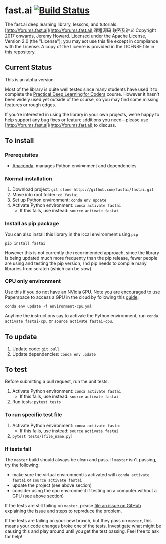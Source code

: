 # fast.ai [![Build Status](https://travis-ci.org/fastai/fastai.svg?branch=master)](https://travis-ci.org/fastai/fastai)
The fast.ai deep learning library, lessons, and tutorials.
[http://forums.fast.ai](http://forums.fast.ai) 课程源码 联系及讲义
Copyright 2017 onwards, Jeremy Howard. Licensed under the Apache License, Version 2.0 (the "License"); you may not use this file except in compliance with the License. A copy of the License is provided in the LICENSE file in this repository.

## Current Status
This is an alpha version. 

Most of the library is quite well tested since many students have used it to complete the [Practical Deep Learning for Coders](http://course.fast.ai) course. However it hasn't been widely used yet outside of the course, so you may find some missing features or rough edges. 

If you're interested in using the library in your own projects, we're happy to help support any bug fixes or feature additions you need&mdash;please use [http://forums.fast.ai](http://forums.fast.ai) to discuss.

## To install

### Prerequisites
* [Anaconda](https://conda.io/docs/user-guide/install/index.html#), manages Python environment and dependencies

### Normal installation
1. Download project: `git clone https://github.com/fastai/fastai.git`
1. Move into root folder: `cd fastai`
1. Set up Python environment: `conda env update`
1. Activate Python environment: `conda activate fastai`
    - If this fails, use instead: `source activate fastai`

### Install as pip package
You can also install this library in the local environment using `pip`

`pip install fastai`

However this is not currently the recommended approach, since the library is being updated much more frequently than the pip release, fewer people are using and testing the pip version, and pip needs to compile many libraries from scratch (which can be slow). 

### CPU only environment
Use this if you do not have an NVidia GPU. Note you are encouraged to use Paperspace to access a GPU in the cloud by following this [guide](https://github.com/reshamas/fastai_deeplearn_part1/blob/master/tools/paperspace.md).

`conda env update -f environment-cpu.yml`

Anytime the instructions say to activate the Python environment, run `conda activate fastai-cpu` or `source activate fastai-cpu`.

## To update
1. Update code: `git pull`
1. Update dependencies: `conda env update`

## To test
Before submitting a pull request, run the unit tests:

1. Activate Python environment: `conda activate fastai`
    - If this fails, use instead: `source activate fastai`
1. Run tests: `pytest tests`

### To run specific test file
1. Activate Python environment: `conda activate fastai`
    - If this fails, use instead: `source activate fastai`
1. `pytest tests/[file_name.py]`

### If tests fail
The `master` build should always be clean and pass. If `master` isn't passing, try the following:

* make sure the virtual environment is activated with `conda activate fastai` or `source activate fastai`
* update the project (see above section)
* consider using the cpu environment if testing on a computer without a GPU (see above section)

If the tests are still failing on `master`, please [file an issue on GitHub](https://github.com/fastai/fastai/issues) explaining the issue and steps to reproduce the problem.

If the tests are failing on your new branch, but they pass on `master`, this means your code changes broke one of the tests. Investigate what might be causing this and play around until you get the test passing. Feel free to ask for help!
